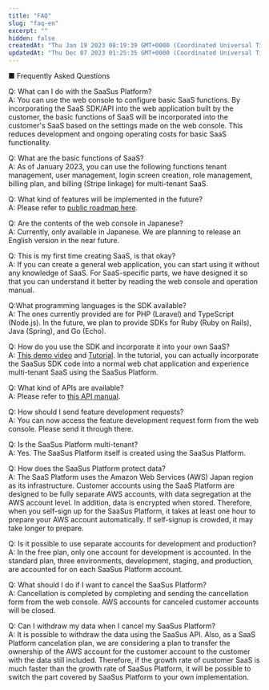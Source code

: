 ```yaml
---
title: "FAQ"
slug: "faq-en"
excerpt: ""
hidden: false
createdAt: "Thu Jan 19 2023 08:19:39 GMT+0000 (Coordinated Universal Time)"
updatedAt: "Thu Dec 07 2023 01:25:35 GMT+0000 (Coordinated Universal Time)"
---
```

■ Frequently Asked Questions

Q: What can I do with the SaaSus Platform?  
A: You can use the web console to configure basic SaaS functions. By incorporating the SaaS SDK/API into the web application built by the customer, the basic functions of SaaS will be incorporated into the customer's SaaS based on the settings made on the web console. This reduces development and ongoing operating costs for basic SaaS functionality.

Q: What are the basic functions of SaaS?  
A: As of January 2023, you can use the following functions tenant management, user management, login screen creation, role management, billing plan, and billing (Stripe linkage) for multi-tenant SaaS.

Q: What kind of features will be implemented in the future?  
A: Please refer to [public roadmap here](https://github.com/orgs/saasus-platform/projects/1).

Q: Are the contents of the web console in Japanese?  
A: Currently, only available in Japanese. We are planning to release an English version in the near future.

Q: This is my first time creating SaaS, is that okay?  
A: If you can create a general web application, you can start using it without any knowledge of SaaS. For SaaS-specific parts, we have designed it so that you can understand it better by reading the web console and operation manual.

Q:What programming languages is the SDK available?  
A: The ones currently provided are for PHP (Laravel) and TypeScript (Node.js). In the future, we plan to provide SDKs for Ruby (Ruby on Rails), Java (Spring), and Go (Echo).

Q: How do you use the SDK and incorporate it into your own SaaS?  
A: [This demo video](https://www.youtube.com/watch?v=deSkPJ-zTgw) and [Tutorial](./tutorial/prepare-sample-application). In the tutorial, you can actually incorporate the SaaSus SDK code into a normal web chat application and experience multi-tenant SaaS using the SaaSus Platform.

Q: What kind of APIs are available?  
A: Please refer to [this API manual](./reference/getting-started-with-your-api).

Q: How should I send feature development requests?  
A: You can now access the feature development request form from the web console. Please send it through there.

Q: Is the SaaSus Platform multi-tenant?  
A: Yes. The SaaSus Platform itself is created using the SaaSus Platform.

Q: How does the SaaSus Platform protect data?  
A: The SaaS Platform uses the Amazon Web Services (AWS) Japan region as its infrastructure. Customer accounts using the SaaS Platform are designed to be fully separate AWS accounts, with data segregation at the AWS account level. In addition, data is encrypted when stored. Therefore, when you self-sign up for the SaaSus Platform, it takes at least one hour to prepare your AWS account automatically. If self-signup is crowded, it may take longer to prepare.

Q: Is it possible to use separate accounts for development and production?  
A: In the free plan, only one account for development is accounted. In the standard plan, three environments, development, staging, and production, are accounted for on each SaaSus Platform account.

Q: What should I do if I want to cancel the SaaSus Platform?  
A: Cancellation is completed by completing and sending the cancellation form from the web console. AWS accounts for canceled customer accounts will be closed.

Q: Can I withdraw my data when I cancel my SaaSus Platform?  
A: It is possible to withdraw the data using the SaaSus API. Also, as a SaaS Platform cancelation plan, we are considering a plan to transfer the ownership of the AWS account for the customer account to the customer with the data still included. Therefore, if the growth rate of customer SaaS is much faster than the growth rate of SaaSus Platform, it will be possible to switch the part covered by SaaSus Platform to your own implementation.
